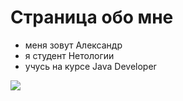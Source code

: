 # Страница обо мне

- меня зовут Александр
- я студент Нетологии
- учусь на курсе Java Developer

![][def]

[def]: EiV_gaRH85Y.png
